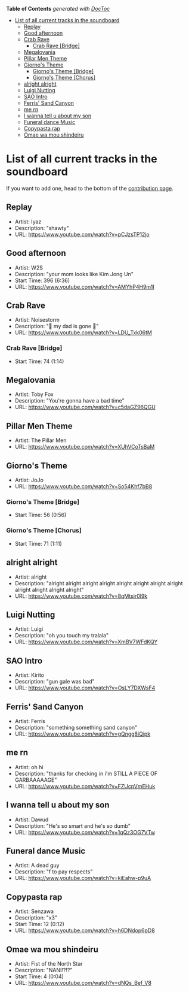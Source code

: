 <!-- START doctoc generated TOC please keep comment here to allow auto update -->
<!-- DON'T EDIT THIS SECTION, INSTEAD RE-RUN doctoc TO UPDATE -->
**Table of Contents**  *generated with [DocToc](https://github.com/thlorenz/doctoc)*

- [List of all current tracks in the soundboard](#list-of-all-current-tracks-in-the-soundboard)
  - [Replay](#replay)
  - [Good afternoon](#good-afternoon)
  - [Crab Rave](#crab-rave)
    - [Crab Rave [Bridge]](#crab-rave-bridge)
  - [Megalovania](#megalovania)
  - [Pillar Men Theme](#pillar-men-theme)
  - [Giorno's Theme](#giornos-theme)
    - [Giorno's Theme [Bridge]](#giornos-theme-bridge)
    - [Giorno's Theme [Chorus]](#giornos-theme-chorus)
  - [alright alright](#alright-alright)
  - [Luigi Nutting](#luigi-nutting)
  - [SAO Intro](#sao-intro)
  - [Ferris' Sand Canyon](#ferris-sand-canyon)
  - [me rn](#me-rn)
  - [I wanna tell u about my son](#i-wanna-tell-u-about-my-son)
  - [Funeral dance Music](#funeral-dance-music)
  - [Copypasta rap](#copypasta-rap)
  - [Omae wa mou shindeiru](#omae-wa-mou-shindeiru)

<!-- END doctoc generated TOC please keep comment here to allow auto update -->

# List of all current tracks in the soundboard

If you want to add one, head to the bottom of the [contribution page](https://github.com/Jabster28/meme-soundboard/blob/master/CONTRIBUTING.md).

## Replay

- Artist: Iyaz
- Description: "shawty"
- URL: <https://www.youtube.com/watch?v=pCJzsTP12jo>

## Good afternoon

- Artist: W2S
- Description: "your mom looks like Kim Jong Un"
- Start Time: 396 (6:36)
- URL: <https://www.youtube.com/watch?v=AMYhP4H9m1I>

## Crab Rave

- Artist: Noisestorm
- Description: "🦀 my dad is gone 🦀"
- URL: <https://www.youtube.com/watch?v=LDU_Txk06tM>

### Crab Rave [Bridge]

- Start Time: 74 (1:14)

## Megalovania

- Artist: Toby Fox
- Description: "You're gonna have a bad time"
- URL: <https://www.youtube.com/watch?v=c5daGZ96QGU>

## Pillar Men Theme

- Artist: The Pillar Men
- URL: <https://www.youtube.com/watch?v=XUhVCoTsBaM>

## Giorno's Theme

- Artist: JoJo
- URL: <https://www.youtube.com/watch?v=So54Khf7bB8>

### Giorno's Theme [Bridge]

- Start Time: 56 (0:56)

### Giorno's Theme [Chorus]

- Start Time: 71 (1:11)

## alright alright

- Artist: alright
- Description: "alright alright alright alright alright alright alright alright alright alright alright alright"
- URL: <https://www.youtube.com/watch?v=8qMtsir0l9k>

## Luigi Nutting

- Artist: Luigi
- Description: "oh you touch my tralala"
- URL: <https://www.youtube.com/watch?v=XmBV7WFdKQY>

## SAO Intro

- Artist: Kirito
- Description: "gun gale was bad"
- URL: <https://www.youtube.com/watch?v=OsLY7DXWsF4>

## Ferris' Sand Canyon

- Artist: Ferris
- Description: "something something sand canyon"
- URL: <https://www.youtube.com/watch?v=gQngg8iQipk>

## me rn

- Artist: oh hi
- Description: "thanks for checking in i'm STILL A PIECE OF GARBAAAAAGE"
- URL: <https://www.youtube.com/watch?v=FZUcpVmEHuk>

## I wanna tell u about my son

- Artist: Dawud
- Description: "He's so smart and he's so dumb"
- URL: <https://www.youtube.com/watch?v=1qQz3OG7VTw>

## Funeral dance Music

- Artist: A dead guy
- Description: "f to pay respects"
- URL: <https://www.youtube.com/watch?v=kiEahw-p9uA>

## Copypasta rap

- Artist: Senzawa
- Description: "x3"
- Start Time: 12 (0:12)
- URL: <https://www.youtube.com/watch?v=h6DNdop6pD8>

## Omae wa mou shindeiru

- Artist: Fist of the North Star
- Description: "NANI!?!?"
- Start Time: 4 (0:04)
- URL: <https://www.youtube.com/watch?v=dNQs_Bef_V8>
